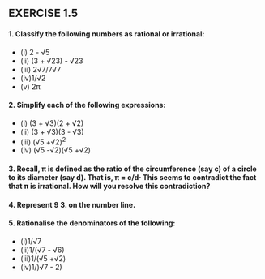 ## EXERCISE 1.5
#### 1. Classify the following numbers as rational or irrational:
* (i) 2 - √5
* (ii) (3 + √23) - √23
* (iii) 2√7/7√7
* (iv)1/√2
* (v) 2π
#### 2. Simplify each of the following expressions:
* (i) (3 + √3)(2 + √2)
* (ii) (3 + √3)(3 - √3)
* (iii) (√5 +√2)<sup>2</sup>
* (iv) (√5 -√2)(√5 +√2)
#### 3. Recall, π is defined as the ratio of the circumference (say c) of a circle to its diameter (say d). That is, π = c/d⋅ This seems to contradict the fact that π is irrational. How will you resolve this contradiction?
#### 4. Represent 9 3. on the number line.
#### 5. Rationalise the denominators of the following:
* (i)1/√7
* (ii)1/(√7 - √6)
* (iii)1/(√5 +√2)
* (iv)1/)√7 - 2) 
